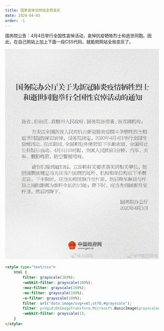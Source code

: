 ```yaml
---
title: 国家哀悼日网站全局变灰
date: 2020-04-03
order: -1
---
```


国务院公告：4月4日举行全国性哀悼活动，哀悼抗疫牺牲烈士和逝世同胞。因此，在自己网站上加上下面一段CSS代码，就能把网站全局变灰了。

![](/blog/imgs/523a7ae348a023a246ef0c5e1b530203.jpg)

``` html
<style type="text/css">
    html {
        filter: grayscale(100%);
        -webkit-filter: grayscale(100%);
        -moz-filter: grayscale(100%);
        -ms-filter: grayscale(100%);
        -o-filter: grayscale(100%);
        filter: url("data:image/svg+xml;utf8,#grayscale");
        filter: progid:DXImageTransform.Microsoft.BasicImage(grayscale=1);
        -webkit-filter: grayscale(1);
    }
</style>
```